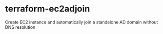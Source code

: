 # terraform-ec2adjoin
Create EC2 instance and automatically join a standalone AD domain without DNS resolution
